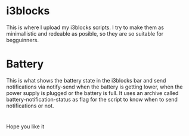 # i3blocks

This is where I upload my i3blocks scripts. I try to make them as minimallistic and redeable as posible, so they are so suitable for begguinners.


# Battery

This is what shows the battery state in the i3blocks bar and send notifications via notify-send when the battery is getting lower, when the power supply is plugged or the battery is full. It uses an archive called battery-notification-status as flag for the script to know when to send notifications or not.



#
#
Hope you like it
